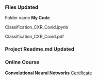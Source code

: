 ### Files Updated

Folder name **My Code**

Classification_CXR_Covid.ipynb

Classification_CXR_Covid.pdf


### Project Readme.md Updated

### Online Course
**Convolutional Neural Networks**
[Certificate](https://www.coursera.org/account/accomplishments/verify/53EHJQJJSLUC)

